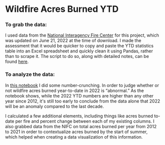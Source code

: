 # Wildfire Acres Burned YTD

### To grab the data: 

I used data from the [National Interagency Fire Center](https://www.nifc.gov/fire-information/nfn) for this project, which was updated on June 21, 2022 at the time of download. I made the assessment that it would be quicker to copy and paste the YTD statistics table into an Excel spreadsheet and quickly clean it using Pandas, rather than to scrape it. The script to do so, along with detailed notes, can be found [here](https://github.com/jessieblaeser/Wildfire-Acres-Burned-YTD/blob/main/etl/Clean%20YTD%20Table.ipynb). 

### To analyze the data: 

In [this notebook](https://github.com/jessieblaeser/Wildfire-Acres-Burned-YTD/blob/main/analysis/YTD%20Fire%20-%20Stat%20Review.ipynb) I did some number-crunching. In order to judge whether or not wildfire acres burned year-to-date in 2022 is “abnormal.” As the notebook shows, while the 2022 YTD numbers are higher than any other year since 2012, it's still too early to conclude from the data alone that 2022 will be an anomaly compared to the last decade. 

I calculated a few additional elements, including things like acres burned to-date per fire and percent change between each of my existing columns. I also grabbed data from the NIFC on total acres burned per year from 2012 to 2021 in order to contextualize acres burned by the start of summer, which helped when creating a data visualization of this information. 
